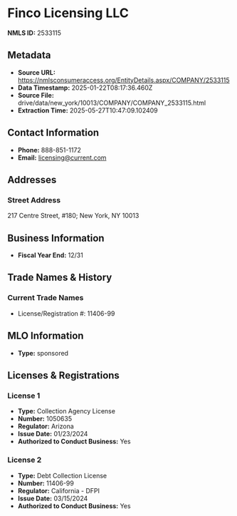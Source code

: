 # Finco Licensing LLC

**NMLS ID:** 2533115

## Metadata
- **Source URL:** https://nmlsconsumeraccess.org/EntityDetails.aspx/COMPANY/2533115
- **Data Timestamp:** 2025-01-22T08:17:36.460Z
- **Source File:** drive/data/new_york/10013/COMPANY/COMPANY_2533115.html
- **Extraction Time:** 2025-05-27T10:47:09.102409

## Contact Information
- **Phone:** 888-851-1172
- **Email:** licensing@current.com

## Addresses
### Street Address
217 Centre Street, #180; New York, NY 10013

## Business Information
- **Fiscal Year End:** 12/31

## Trade Names & History
### Current Trade Names
- License/Registration #: 11406-99

## MLO Information
- **Type:** sponsored

## Licenses & Registrations

### License 1
- **Type:** Collection Agency License
- **Number:** 1050635
- **Regulator:** Arizona
- **Issue Date:** 01/23/2024
- **Authorized to Conduct Business:** Yes

### License 2
- **Type:** Debt Collection License
- **Number:** 11406-99
- **Regulator:** California - DFPI
- **Issue Date:** 03/15/2024
- **Authorized to Conduct Business:** Yes

